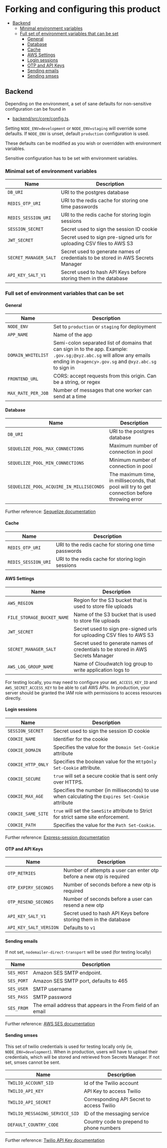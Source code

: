 # Forking and configuring this product

  * [Backend](#backend)
    + [Minimal environment variables](#minimal-environment-variables)
    + [Full set of environment variables that can be set](#full-set-of-environment-variables-that-can-be-set)
      - [General](#general)
      - [Database](#database)
      - [Cache](#cache)
      - [AWS Settings](#aws-settings)
      - [Login sessions](#login-sessions)
      - [OTP and API Keys](#otp-and-api-keys)
      - [Sending emails](#sending-emails)
      - [Sending smses](#sending-smses)

## Backend
Depending on the environment, a set of sane defaults for non-sensitive configuration can be found in
-  [backend/src/core/config.ts](../../backend/src/core/config.ts).

Setting `NODE_ENV=development` or `NODE_ENV=staging` will override some defaults. If `NODE_ENV` is unset,
default `production` configuration is used.

These defaults can be modified as you wish or overridden with environment variables.

Sensitive configuration has to be set with environment variables. 

### Minimal set of environment variables
|Name|Description|
|--|--|
|`DB_URI`| URI to the postgres database |
|`REDIS_OTP_URI`| URI to the redis cache for storing one time passwords|
|`REDIS_SESSION_URI`| URI to the redis cache for storing login sessions |
|`SESSION_SECRET`| Secret used to sign the session ID cookie|
|`JWT_SECRET`| Secret used to sign pre-signed urls for uploading CSV files to AWS S3|
|`SECRET_MANAGER_SALT`| Secret used to generate names of credentials to be stored in AWS Secrets Manager|
|`API_KEY_SALT_V1`| Secret used to hash API Keys before storing them in the database |

### Full set of environment variables that can be set

#### General
|Name|Description|
|--|--|
|`NODE_ENV`|Set to `production` or `staging` for deployment|
|`APP_NAME`|Name of the app|
|`DOMAIN_WHITELIST`|Semi-colon separated list of domains that can sign in to the app. Example: `.gov.sg;@xyz.abc.sg` will allow any emails ending in `@<agency>.gov.sg` and `@xyz.abc.sg` to sign in|
|`FRONTEND_URL`|CORS: accept requests from this origin. Can be a string, or regex |
|`MAX_RATE_PER_JOB`|Number of messages that one worker can send at a time|

#### Database
|Name|Description|
|--|--|
|`DB_URI`| URI to the postgres database |
|`SEQUELIZE_POOL_MAX_CONNECTIONS`|Maximum number of connection in pool  |
|`SEQUELIZE_POOL_MIN_CONNECTIONS`|Minimum number of connection in pool |
|`SEQUELIZE_POOL_ACQUIRE_IN_MILLISECONDS`|The maximum time, in milliseconds, that pool will try to get connection before throwing error|

Further reference: [Sequelize documentation](https://sequelize.org/master/manual/connection-pool.html)

#### Cache
|Name|Description|
|--|--|
|`REDIS_OTP_URI`| URI to the redis cache for storing one time passwords|
|`REDIS_SESSION_URI`| URI to the redis cache for storing login sessions |

#### AWS Settings
|Name|Description|
|--|--|
|`AWS_REGION`|Region for the S3 bucket that is used to store file uploads|
|`FILE_STORAGE_BUCKET_NAME`|Name of the S3 bucket that is used to store file uploads|
|`JWT_SECRET`| Secret used to sign pre-signed urls for uploading CSV files to AWS S3|
|`SECRET_MANAGER_SALT`| Secret used to generate names of credentials to be stored in AWS Secrets Manager|
|`AWS_LOG_GROUP_NAME`|Name of Cloudwatch log group to write application logs to|

For testing locally, you may need to configure your `AWS_ACCESS_KEY_ID` and `AWS_SECRET_ACCESS_KEY` to be able to call AWS APIs. In production, your server should be granted the IAM role with permissions to access resources directly.

#### Login sessions
|Name|Description|
|--|--|
|`SESSION_SECRET`| Secret used to sign the session ID cookie|
|`COOKIE_NAME`|Identifier for the cookie|
|`COOKIE_DOMAIN`|Specifies the value for the `Domain Set-Cookie` attribute|
|`COOKIE_HTTP_ONLY`|Specifies the boolean value for the `HttpOnly Set-Cookie` attribute.|
|`COOKIE_SECURE`| `true` will set a secure cookie that is sent only over HTTPS. |
|`COOKIE_MAX_AGE`|Specifies the number (in milliseconds) to use when calculating the `Expires Set-Cookie` attribute|
|`COOKIE_SAME_SITE`|`true` will set the `SameSite` attribute to Strict for strict same site enforcement.|
|`COOKIE_PATH`|Specifies the value for the `Path Set-Cookie`. |

Further reference: [Express-session documentation](https://www.npmjs.com/package/express-session)

#### OTP and API Keys
|Name|Description|
|--|--|
|`OTP_RETRIES`|Number of attempts a user can enter otp before a new otp is required|
|`OTP_EXPIRY_SECONDS`|Number of seconds before a new otp is required|
|`OTP_RESEND_SECONDS`|Number of seconds before a user can resend a new otp|
|`API_KEY_SALT_V1`| Secret used to hash API Keys before storing them in the database |
|`API_KEY_SALT_VERSION`| Defaults to `v1`|

#### Sending emails
If not set, `nodemailer-direct-transport` will be used (for testing locally)

|Name|Description|
|--|--|
|`SES_HOST`|Amazon SES SMTP endpoint.|
|`SES_PORT`|Amazon SES SMTP port, defaults to 465|
|`SES_USER`|SMTP username|
|`SES_PASS`|SMTP password|
|`SES_FROM`|The email address that appears in the From field of an email|

Further reference: [AWS SES documentation](https://docs.aws.amazon.com/ses/latest/DeveloperGuide/smtp-credentials.html)

#### Sending smses
This set of twilio credentials is used for testing locally only (ie, `NODE_ENV=development`). When in production, users will have to upload their credentials, which will be stored and retrieved from Secrets Manager. 
If not set, smses cannot be sent. 

|Name|Description|
|--|--|
|`TWILIO_ACCOUNT_SID`|Id of the Twilio account|
|`TWILIO_API_KEY`|API Key to access Twilio|
|`TWILIO_API_SECRET`|Corresponding API Secret to access Twilio|
|`TWILIO_MESSAGING_SERVICE_SID`|ID of the messaging service|
|`DEFAULT_COUNTRY_CODE`|Country code to prepend to phone numbers|

Further reference: [Twilio API Key documentation](https://www.twilio.com/docs/iam/keys/api-key-resource?code-sample=code-authenticate-with-api-key-and-api-secret)
